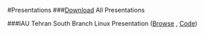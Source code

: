 #Presentations
###[Download](https://github.com/nimaebrazi/presentations/archive/master.zip) All Presentations  

###IAU Tehran South Branch Linux Presentation ([Browse](http://nimaebrazi.github.io/presentations/IAU-South-Tehran-Branch/) , [Code](https://github.com/nimaebrazi/presentations/tree/master/IAU-South-Tehran-Branch))
